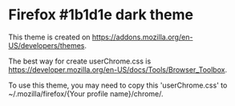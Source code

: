 # Firefox #1b1d1e dark theme
This theme is created on <https://addons.mozilla.org/en-US/developers/themes>.

The best way for create userChrome.css is <https://developer.mozilla.org/en-US/docs/Tools/Browser_Toolbox>.

To use this theme, you may need to copy this 'userChrome.css' to ~/.mozilla/firefox/{Your profile name}/chrome/.

